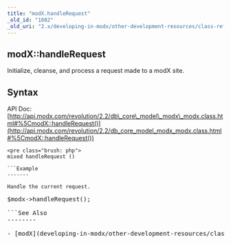 ```yaml
---
title: "modX.handleRequest"
_old_id: "1082"
_old_uri: "2.x/developing-in-modx/other-development-resources/class-reference/modx/modx.handlerequest"
---
```


modX::handleRequest
-------------------

Initialize, cleanse, and process a request made to a modX site.

Syntax
------

API Doc: [http://api.modx.com/revolution/2.2/db\_core\_model\_modx\_modx.class.html#%5CmodX::handleRequest()](http://api.modx.com/revolution/2.2/db_core_model_modx_modx.class.html#%5CmodX::handleRequest())

```
<pre class="brush: php">
mixed handleRequest ()

```Example
-------

Handle the current request.

```
<pre class="brush: php">
$modx->handleRequest();

```See Also
--------

- [modX](developing-in-modx/other-development-resources/class-reference/modx "modX")